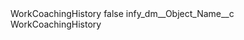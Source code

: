 <?xml version="1.0" encoding="UTF-8"?>
<CustomMetadata xmlns="http://soap.sforce.com/2006/04/metadata" xmlns:xsi="http://www.w3.org/2001/XMLSchema-instance" xmlns:xsd="http://www.w3.org/2001/XMLSchema">
    <label>WorkCoachingHistory</label>
    <protected>false</protected>
    <values>
        <field>infy_dm__Object_Name__c</field>
        <value xsi:type="xsd:string">WorkCoachingHistory</value>
    </values>
</CustomMetadata>
